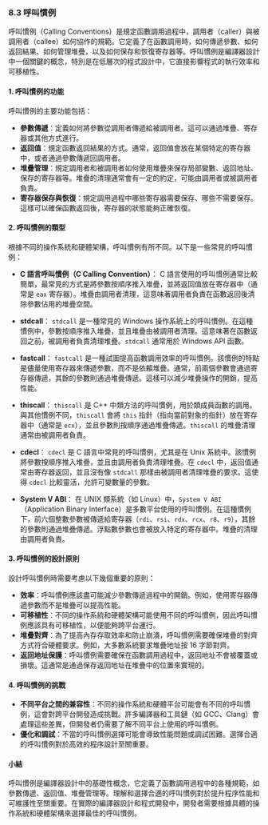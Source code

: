 ### 8.3 呼叫慣例

呼叫慣例（Calling Conventions）是規定函數調用過程中，調用者（caller）與被調用者（callee）如何協作的規範。它定義了在函數調用時，如何傳遞參數、如何返回結果、如何管理堆疊，以及如何保存和恢復寄存器等。呼叫慣例是編譯器設計中一個關鍵的概念，特別是在低層次的程式設計中，它直接影響程式的執行效率和可移植性。

#### 1. 呼叫慣例的功能

呼叫慣例的主要功能包括：
- **參數傳遞**：定義如何將參數從調用者傳遞給被調用者。這可以通過堆疊、寄存器或其他方式進行。
- **返回值**：規定函數返回結果的方式。通常，返回值會放在某個特定的寄存器中，或者通過參數傳遞回調用者。
- **堆疊管理**：規定調用者和被調用者如何使用堆疊來保存局部變數、返回地址、保存的寄存器等。堆疊的清理通常會有一定的約定，可能由調用者或被調用者負責。
- **寄存器保存與恢復**：規定調用過程中哪些寄存器需要保存、哪些不需要保存。這樣可以確保函數返回後，寄存器的狀態能夠正確恢復。

#### 2. 呼叫慣例的類型

根據不同的操作系統和硬體架構，呼叫慣例有所不同。以下是一些常見的呼叫慣例：

- **C 語言呼叫慣例（C Calling Convention）**：
  C 語言使用的呼叫慣例通常比較簡單，最常見的方式是將參數按順序推入堆疊，並將返回值放在寄存器中（通常是 `eax` 寄存器）。堆疊由調用者清理，這意味著調用者負責在函數返回後清除參數佔用的堆疊空間。

- **stdcall**：
  `stdcall` 是一種常見的 Windows 操作系統上的呼叫慣例。在這種慣例中，參數按順序推入堆疊，並且堆疊由被調用者清理。這意味著在函數返回之前，被調用者負責清理堆疊。`stdcall` 通常用於 Windows API 函數。

- **fastcall**：
  `fastcall` 是一種試圖提高函數調用效率的呼叫慣例。該慣例的特點是儘量使用寄存器來傳遞參數，而不是依賴堆疊。通常，前兩個參數會通過寄存器傳遞，其餘的參數則通過堆疊傳遞。這樣可以減少堆疊操作的開銷，提高性能。

- **thiscall**：
  `thiscall` 是 C++ 中類方法的呼叫慣例，用於類成員函數的調用。與其他慣例不同，`thiscall` 會將 `this` 指針（指向當前對象的指針）放在寄存器中（通常是 `ecx`），並且參數則按順序通過堆疊傳遞。`thiscall` 的堆疊清理通常由被調用者負責。

- **cdecl**：
  `cdecl` 是 C 語言中常見的呼叫慣例，尤其是在 Unix 系統中。該慣例將參數按順序推入堆疊，並且由調用者負責清理堆疊。在 `cdecl` 中，返回值通常由寄存器返回，並且沒有像 `stdcall` 那樣由被調用者清理堆疊的要求。這使得 `cdecl` 比較靈活，允許可變數量的參數。

- **System V ABI**：
  在 UNIX 類系統（如 Linux）中，`System V ABI`（Application Binary Interface）是多數平台使用的呼叫慣例。在這種慣例下，前六個整數參數被傳遞給寄存器（`rdi`、`rsi`、`rdx`、`rcx`、`r8`、`r9`），其餘的參數則通過堆疊傳遞。浮點數參數也會被放入特定的寄存器中。堆疊的清理由調用者負責。

#### 3. 呼叫慣例的設計原則

設計呼叫慣例時需要考慮以下幾個重要的原則：
- **效率**：呼叫慣例應該盡可能減少參數傳遞過程中的開銷。例如，使用寄存器傳遞參數而不是堆疊可以提高性能。
- **可移植性**：不同的操作系統和硬體架構可能使用不同的呼叫慣例，因此呼叫慣例應該具有可移植性，以便能夠跨平台運行。
- **堆疊對齊**：為了提高內存存取效率和防止崩潰，呼叫慣例需要確保堆疊的對齊方式符合硬體要求。例如，大多數系統要求堆疊地址按 16 字節對齊。
- **返回地址保護**：呼叫慣例需要確保在函數調用過程中，返回地址不會被覆蓋或損壞。這通常是通過保存返回地址在堆疊中的位置來實現的。

#### 4. 呼叫慣例的挑戰

- **不同平台之間的兼容性**：不同的操作系統和硬體平台可能會有不同的呼叫慣例，這會對跨平台開發造成挑戰。許多編譯器和工具鏈（如 GCC、Clang）會處理這些差異，但開發者仍需要了解不同平台上使用的呼叫慣例。
- **優化和調試**：不當的呼叫慣例選擇可能會導致性能問題或調試困難。選擇合適的呼叫慣例對於高效的程序設計至關重要。

#### 小結

呼叫慣例是編譯器設計中的基礎性概念，它定義了函數調用過程中的各種規範，如參數傳遞、返回值、堆疊管理等。理解和選擇合適的呼叫慣例對於提升程序性能和可維護性至關重要。在實際的編譯器設計和程式開發中，開發者需要根據具體的操作系統和硬體架構來選擇最佳的呼叫慣例。